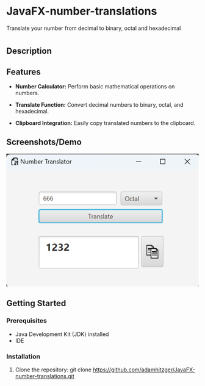 # JavaFX-number-translations
Translate your number from decimal to binary, octal and hexadecimal
# <Your Project Name>

## Description

## Features

- **Number Calculator:** Perform basic mathematical operations on numbers.

- **Translate Function:** Convert decimal numbers to binary, octal, and hexadecimal.

- **Clipboard Integration:** Easily copy translated numbers to the clipboard.

## Screenshots/Demo

![Binary calcuzlator](Binary/src/main/resources/com/example/binary/images/photo.png)

## Getting Started

### Prerequisites

- Java Development Kit (JDK) installed
- IDE

### Installation

1. Clone the repository: git clone https://github.com/adamhitzger/JavaFX-number-translations.git
